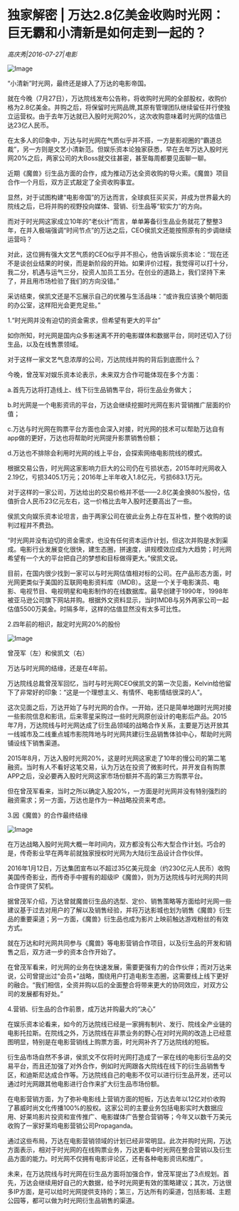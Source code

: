 # 独家解密 | 万达2.8亿美金收购时光网：巨无霸和小清新是如何走到一起的？

*高庆秀|2016-07-27|电影*

![Image](http://static.ylzbl.com/uploads/ueditor/php/upload/image/20170809/1502264288624503.jpeg)

“小清新”时光网，最终还是嫁入了万达的电影帝国。

就在今晚（7月27日），万达院线发布公告称，将收购时光网的全部股权，收购价格为2.8亿美金。并购之后，将保留时光网品牌,其原有管理团队继续留任并行使独立运营权。由于去年万达就已入股时光网20%，这次收购意味着时光网的估值已达23亿人民币。

在太多人的印象中，万达与时光网在气质似乎并不搭，一方是影视圈的“霸道总裁”，另一方则是文艺小清新范。但娱乐资本论独家获悉，早在去年万达入股时光网20%之后，两家公司的大Boss就交往甚密，甚至每周都要见面聊一聊。

近期《魔兽》衍生品方面的合作，成为推动万达全资收购的导火索。《魔兽》项目合作一个月后，双方正式敲定了全资收购事宜。

显然，对于试图构建“电影帝国”的万达而言，全球疯狂买买买，并成为世界最大的院线之后，已将并购的视野投向媒体、营销、衍生品等“软实力”的方向。

而对于时光网这家成立10年的“老伙计”而言，单单筹备衍生品业务就花了整整3年，在并入极端强调“时间节点”的万达之后，CEO侯凯文还能按照原有的步调继续运营吗？

对此，这位拥有强大文艺气质的CEO似乎并不担心，他告诉娱乐资本论：“现在还不是谈创业结果的时侯，而是新阶段的开始。如果评价过程，我觉得可以打十分，我二分，机遇与运气三分，投资人加员工五分。在创业的道路上，我们坚持下来了，并且用市场检验了我们的方向没错。”

采访结束，侯凯文还是不忘展示自己的优雅与生活品味：“或许我应该换个朝阳面的办公室，这样阳光会更充足些。”

1.“时光网并没有迫切的资金需求，但希望有更大的平台”

如你所知，时光网是国内众多影迷离不开的电影媒体和数据平台，同时还切入了衍生品，以及在线售票领域。

对于这样一家文艺气息浓厚的公司，万达院线并购的背后到底图什么？

今晚，曾茂军对娱乐资本论表示，未来双方合作可能体现在多个方面：

a.首先万达将打造线上、线下衍生品销售平台，将衍生品业务做大；

b.时光网是一个电影资讯的平台，万达会继续挖掘时光网在影片营销推广层面的价值；

c.万达与时光网在购票平台方面也会深入对接，时光网的技术可以帮助万达自有app做的更好，万达也将帮助时光网提升影票销售份额；

d.万达也不排除会利用时光网的线上平台，会探索网络电影院线的模式。

根据交易公告，时光网这家影响力巨大的公司仍在亏损状态，2015年时光网收入2.19亿，亏损3405.1万元；2016年上半年收入1.8亿元，亏损683.1万元。

对于这样的一家公司，万达给出的交易价格并不低——2.8亿美金换80%股份，估值折合人民币23亿元左右，这一价格比去年入股时还要高出了一些。

侯凯文向娱乐资本论坦言，由于两家公司在彼此业务上存在互补性，整个收购的谈判过程并不费劲。

“时光网并没有迫切的资金需求，也没有任何资本运作计划，但这次并购是水到渠成。电影行业发展变化很快，建生态圈，拼速度，讲规模效应成为大趋势；时光网希望有一个大的平台把自己的梦想和目标做得更大。”侯凯文说。

目前，在国内很少找到一家可以与时光网估值相对标的公司。在产品形态方面，时光网更类似于美国的互联网电影资料库（IMDB）。这是一个关于电影演员、电影、电视节目、电视明星和电影制作的在线数据库。最早创建于1990年，1998年被亚马逊公司旗下网站并购。根据外文资料显示，当时IMDB与另外两家公司一起估值5500万美金。时隔多年，这样的估值显然没有太多可比性。

2.四年前的相识，敲定时光网20%的股份

![Image](http://p3.pstatp.com/large/31f50001ede41d4a3d32)

曾茂军（左）和侯凯文（右）

万达与时光网的结缘，还是在4年前。

万达院线总裁曾茂军回忆，当时与时光网CEO侯凯文的第一次见面，Kelvin给他留下了非常好的印象：“这是一个理想主义、有情怀、电影情结很深的人”。

这次见面之后，万达开始了与时光网的合作。一开始，还只是简单地跟时光网对接一些影院信息和影讯，后来零星采购过一些时光网原创设计的电影后产品。2015年7月，万达院线与时光网达成了衍生品领域的战略合作关系，主要是万达开放其一线城市及二线重点城市影院阵地与时光网共建衍生品销售体验中心，帮助时光网铺设线下销售渠道。

2015年8月，万达入股时光网20%，这是时光网这家走了10年的慢公司的第二笔融资。当时有人不看好这笔交易，认为万达在投资了微影时代，并开发自有购票APP之后，没必要再入股时光网这家市场份额并不高的第三方购票平台。

但在曾茂军看来，当时之所以确定入股20%，一方面是时光网并没有特别强烈的融资需求；另一方面，万达也是作为一种战略投资来考虑。

3.因《魔兽》的合作最终结缘

![Image](http://p1.pstatp.com/large/3202000036e3e63b348f)

在万达战略入股时光网大概一年时间内，双方都没有公布大型合作计划。巧合的是，传奇影业早在两年前就独家授权时光网为大陆衍生品设计合作伙伴。

2016年1月12日，万达集团宣布以不超过35亿美元现金（约230亿元人民币）收购美国传奇影业，而传奇手中握有的超级IP《魔兽》，则为万达院线与时光网的共同合作提供了契机。

据曾茂军介绍，万达曾就魔兽衍生品的选型、定价、销售策略等方面给时光网一些建议基于过去对用户的了解以及销售经验，并将万达影城也划为销售《魔兽》衍生品的重要渠道；另一方面，《魔兽》衍生品也成为影片上映前触达游戏粉丝的有效方式。

就在万达和时光网共同参与《魔兽》等电影营销合作项目，以及衍生品的开发和销售之后，双方进一步的资本合作开始了。

在曾茂军看来，时光网的业务在快速发展，需要更强有力的合作伙伴；而对万达来说，公司曾提出过“会员+”战略，围绕用户打造电影生态圈，这需要线上线下更好的融合。“我们相信，全资并购以后的全面整合将带来更大的协同效应，对双方公司的发展都有好处。”

4.营销、衍生品的合作前景，成万达并购最大的“决心”

在娱乐资本论看来，如今的万达院线已经是一家拥有制片、发行、院线全产业链的电影托拉斯。在院线之外，万达院线在非票业务的野心在对时光网的改造上已经意图明显，特别是在电影营销线上购票方面，时光网补齐了万达院线的短板。

衍生品市场自然不多讲，侯凯文不仅将时光网打造成了一家在线的电影衍生品的交易平台，而且还加强了对外合作，例如时光网跟各大院线在线下的衍生品销售专区，和迪斯尼达成合作等。万达院线自己的电影不仅可以进行衍生品开发，还可以通过时光网跟其他电影进行合作来扩大衍生品市场份额。

在电影营销方面，为了弥补电影线上营销方面的短板，万达去年以12亿对价收购了慕威时尚文化传播100%的股权。这家公司的主要业务包括电影实时大数据应用、好莱坞影片投资和宣传推广、电影媒体广告整合营销等；今年又以数千万美元收购了一家好莱坞电影营销公司Propaganda。

通过这些布局，万达在电影营销领域的计划已经非常明显。此次并购时光网，万达方面表示，相对于时光网的在线购票业务，万达更看中时光网在整合营销以及衍生品方面的能力。时光网不仅拥有电影评论区，还有各种电影资讯和推广。

未来，在万达院线与时光网在衍生品方面将加强合作，曾茂军提出了3点规划。首先，万达会继续用好自己的大数据，给予时光网更有效的策略建议；其次，万达很多IP方面，是可以给时光网提供支持的；第三，万达所有的渠道，包括影城、主题公园等，都可以做为时光网衍生品销售的渠道。

